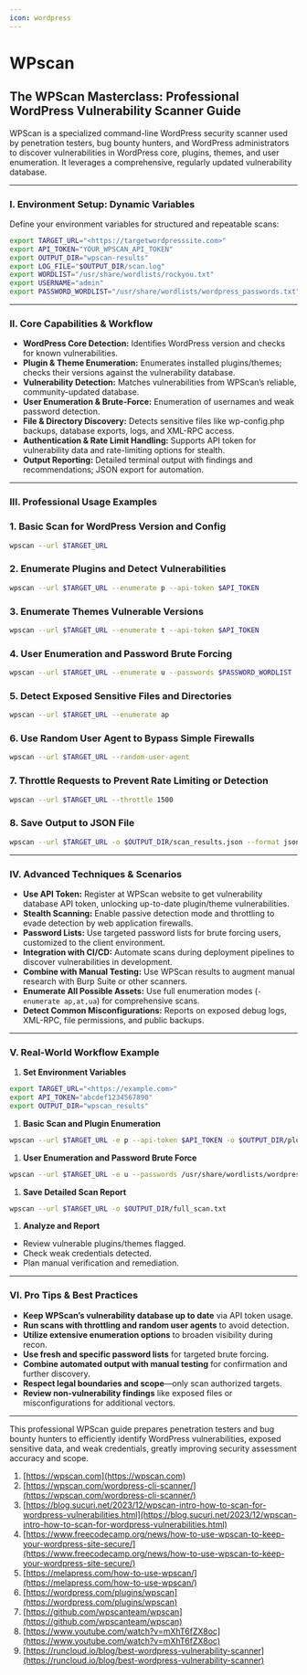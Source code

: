 ```yaml
---
icon: wordpress
---
```


# WPscan

## The WPScan Masterclass: Professional WordPress Vulnerability Scanner Guide

WPScan is a specialized command-line WordPress security scanner used by penetration testers, bug bounty hunters, and WordPress administrators to discover vulnerabilities in WordPress core, plugins, themes, and user enumeration. It leverages a comprehensive, regularly updated vulnerability database.

***

### I. Environment Setup: Dynamic Variables

Define your environment variables for structured and repeatable scans:

```bash
export TARGET_URL="<https://targetwordpresssite.com>"
export API_TOKEN="YOUR_WPSCAN_API_TOKEN"
export OUTPUT_DIR="wpscan-results"
export LOG_FILE="$OUTPUT_DIR/scan.log"
export WORDLIST="/usr/share/wordlists/rockyou.txt"
export USERNAME="admin"
export PASSWORD_WORDLIST="/usr/share/wordlists/wordpress_passwords.txt"
```

***

### II. Core Capabilities & Workflow

* **WordPress Core Detection:** Identifies WordPress version and checks for known vulnerabilities.
* **Plugin & Theme Enumeration:** Enumerates installed plugins/themes; checks their versions against the vulnerability database.
* **Vulnerability Detection:** Matches vulnerabilities from WPScan’s reliable, community-updated database.
* **User Enumeration & Brute-Force:** Enumeration of usernames and weak password detection.
* **File & Directory Discovery:** Detects sensitive files like wp-config.php backups, database exports, logs, and XML-RPC access.
* **Authentication & Rate Limit Handling:** Supports API token for vulnerability data and rate-limiting options for stealth.
* **Output Reporting:** Detailed terminal output with findings and recommendations; JSON export for automation.

***

### III. Professional Usage Examples

### 1. Basic Scan for WordPress Version and Config

```bash
wpscan --url $TARGET_URL
```

### 2. Enumerate Plugins and Detect Vulnerabilities

```bash
wpscan --url $TARGET_URL --enumerate p --api-token $API_TOKEN
```

### 3. Enumerate Themes Vulnerable Versions

```bash
wpscan --url $TARGET_URL --enumerate t --api-token $API_TOKEN
```

### 4. User Enumeration and Password Brute Forcing

```bash
wpscan --url $TARGET_URL --enumerate u --passwords $PASSWORD_WORDLIST
```

### 5. Detect Exposed Sensitive Files and Directories

```bash
wpscan --url $TARGET_URL --enumerate ap
```

### 6. Use Random User Agent to Bypass Simple Firewalls

```bash
wpscan --url $TARGET_URL --random-user-agent
```

### 7. Throttle Requests to Prevent Rate Limiting or Detection

```bash
wpscan --url $TARGET_URL --throttle 1500
```

### 8. Save Output to JSON File

```bash
wpscan --url $TARGET_URL -o $OUTPUT_DIR/scan_results.json --format json
```

***

### IV. Advanced Techniques & Scenarios

* **Use API Token:** Register at WPScan website to get vulnerability database API token, unlocking up-to-date plugin/theme vulnerabilities.
* **Stealth Scanning:** Enable passive detection mode and throttling to evade detection by web application firewalls.
* **Password Lists:** Use targeted password lists for brute forcing users, customized to the client environment.
* **Integration with CI/CD:** Automate scans during deployment pipelines to discover vulnerabilities in development.
* **Combine with Manual Testing:** Use WPScan results to augment manual research with Burp Suite or other scanners.
* **Enumerate All Possible Assets:** Use full enumeration modes (`-enumerate ap,at,ua`) for comprehensive scans.
* **Detect Common Misconfigurations:** Reports on exposed debug logs, XML-RPC, file permissions, and public backups.

***

### V. Real-World Workflow Example

1. **Set Environment Variables**

```bash
export TARGET_URL="<https://example.com>"
export API_TOKEN="abcdef1234567890"
export OUTPUT_DIR="wpscan_results"
```

1. **Basic Scan and Plugin Enumeration**

```bash
wpscan --url $TARGET_URL -e p --api-token $API_TOKEN -o $OUTPUT_DIR/plugins.json --format json
```

1. **User Enumeration and Password Brute Force**

```bash
wpscan --url $TARGET_URL -e u --passwords /usr/share/wordlists/wordpress_passwords.txt -o $OUTPUT_DIR/user_bruteforce.txt
```

1. **Save Detailed Scan Report**

```bash
wpscan --url $TARGET_URL -o $OUTPUT_DIR/full_scan.txt
```

1. **Analyze and Report**

* Review vulnerable plugins/themes flagged.
* Check weak credentials detected.
* Plan manual verification and remediation.

***

### VI. Pro Tips & Best Practices

* **Keep WPScan’s vulnerability database up to date** via API token usage.
* **Run scans with throttling and random user agents** to avoid detection.
* **Utilize extensive enumeration options** to broaden visibility during recon.
* **Use fresh and specific password lists** for targeted brute forcing.
* **Combine automated output with manual testing** for confirmation and further discovery.
* **Respect legal boundaries and scope**—only scan authorized targets.
* **Review non-vulnerability findings** like exposed files or misconfigurations for additional vectors.

***

This professional WPScan guide prepares penetration testers and bug bounty hunters to efficiently identify WordPress vulnerabilities, exposed sensitive data, and weak credentials, greatly improving security assessment accuracy and scope.

1. [https://wpscan.com](https://wpscan.com)
2. [https://wpscan.com/wordpress-cli-scanner/](https://wpscan.com/wordpress-cli-scanner/)
3. [https://blog.sucuri.net/2023/12/wpscan-intro-how-to-scan-for-wordpress-vulnerabilities.html](https://blog.sucuri.net/2023/12/wpscan-intro-how-to-scan-for-wordpress-vulnerabilities.html)
4. [https://www.freecodecamp.org/news/how-to-use-wpscan-to-keep-your-wordpress-site-secure/](https://www.freecodecamp.org/news/how-to-use-wpscan-to-keep-your-wordpress-site-secure/)
5. [https://melapress.com/how-to-use-wpscan/](https://melapress.com/how-to-use-wpscan/)
6. [https://wordpress.com/plugins/wpscan](https://wordpress.com/plugins/wpscan)
7. [https://github.com/wpscanteam/wpscan](https://github.com/wpscanteam/wpscan)
8. [https://www.youtube.com/watch?v=mXhT6fZX8oc](https://www.youtube.com/watch?v=mXhT6fZX8oc)
9. [https://runcloud.io/blog/best-wordpress-vulnerability-scanner](https://runcloud.io/blog/best-wordpress-vulnerability-scanner)
